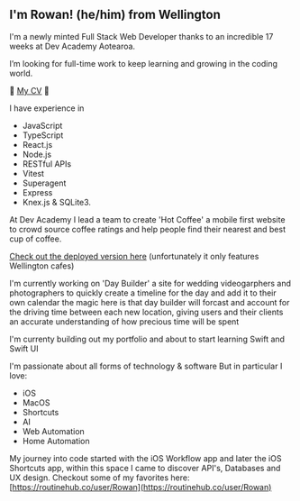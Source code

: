## I'm Rowan! (he/him) from Wellington

I'm a newly minted Full Stack Web Developer thanks to an incredible 17 weeks at Dev Academy Aotearoa.

I’m looking for full-time work to keep learning and growing in the coding world.

🔗 [My CV](https://www.icloud.com/iclouddrive/0981iPLtBokCK_7uyBiUzDdwQ#Rowan_Strang_CV_2024) 📃

I have experience in
- JavaScript
- TypeScript
- React.js
- Node.js
- RESTful APIs
- Vitest
- Superagent
- Express
- Knex.js & SQLite3.

At Dev Academy I lead a team to create 'Hot Coffee' a mobile first website to crowd source coffee ratings and help people find their nearest and best cup of coffee.

[Check out the deployed version here](https://hotcoffee.devacademy.nz) (unfortunately it only features Wellington cafes)

I'm currently working on 'Day Builder' a site for wedding videogarphers and photographers to quickly create a timeline for the day and add it to their own calendar
the magic here is that day builder will forcast and account for the driving time between each new location, giving users and their clients an accurate understanding of how precious time will be spent

I'm currenty building out my portfolio and about to start learning Swift and Swift UI

I'm passionate about all forms of technology & software
But in particular I love:
- iOS
- MacOS
- Shortcuts
- AI
- Web Automation
- Home Automation


My journey into code started with the iOS Workflow app and later the iOS Shortcuts app, within this space I came to discover API's, Databases and UX design.
Checkout some of my favorites here: [https://routinehub.co/user/Rowan](https://routinehub.co/user/Rowan)
